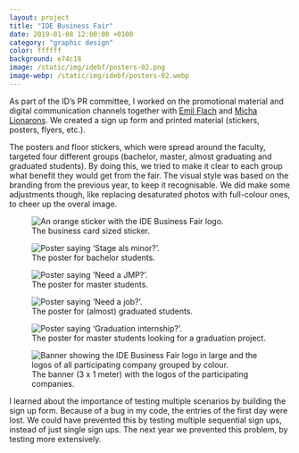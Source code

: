 ```yaml
---
layout: project
title: "IDE Business Fair"
date: 2019-01-08 12:00:00 +0100
category: "graphic design"
color: ffffff
background: e74c18
image: /static/img/idebf/posters-02.png
image-webp: /static/img/idebf/posters-02.webp
---
```


As part of the ID’s PR committee, I worked on the promotional material and digital communication channels together with [Emil Flach](http://emilflach.com/) and [Micha Lionarons](https://linkedin.com/in/michalionarons). We created a sign up form and printed material (stickers, posters, flyers, etc.).

The posters and floor stickers, which were spread around the faculty, targeted four different groups (bachelor, master, almost graduating and graduated students). By doing this, we tried to make it clear to each group what benefit they would get from the fair. The visual style was based on the branding from the previous year, to keep it recognisable. We did make some adjustments though, like replacing desaturated photos with full-colour ones, to cheer up the overal image.


<div class="project__picture-group">

<figure class="project__picture">
  <picture>
    <source data-srcset="/static/img/idebf/sticker.webp 1x,
      /static/img/idebf/sticker.webp 2x"
      type="image/webp" class="lazy">
    <img loading="lazy" class="project__image lazy" alt="An orange sticker with the IDE Business Fair logo."
      data-srcset="/static/img/idebf/sticker.png 1x,
        /static/img/idebf/sticker.png 2x"
      src="/static/img/placeholder.jpg"
      data-src="/static/img/idebf/sticker.png">
  </picture>
  <figcaption class="project__caption">
    The business card sized sticker.
  </figcaption>
</figure>

  <figure class="project__picture">
    <picture>
      <source data-srcset="/static/img/idebf/posters-01.webp 1x,
        /static/img/idebf/posters-01.webp 2x"
        type="image/webp" class="lazy">
      <img loading="lazy" class="project__image lazy" alt="Poster saying ‘Stage als minor?’."
        data-srcset="/static/img/idebf/posters-01.png 1x,
          /static/img/idebf/posters-01.png 2x"
        src="/static/img/placeholder.jpg"
        data-src="/static/img/idebf/posters-01.png">
    </picture>
    <figcaption class="project__caption">
      The poster for bachelor students.
    </figcaption>
  </figure>

  <figure class="project__picture">
    <picture>
      <source data-srcset="/static/img/idebf/posters-02.webp 1x,
        /static/img/idebf/posters-02.webp 2x"
        type="image/webp" class="lazy">
      <img loading="lazy" class="project__image lazy" alt="Poster saying ‘Need a JMP?’."
        data-srcset="/static/img/idebf/posters-02.png 1x,
          /static/img/idebf/posters-02.png 2x"
        src="/static/img/placeholder.jpg"
        data-src="/static/img/idebf/posters-02.png">
    </picture>
    <figcaption class="project__caption">
      The poster for master students.
    </figcaption>
  </figure>

  <figure class="project__picture">
    <picture>
      <source data-srcset="/static/img/idebf/posters-03.webp 1x,
        /static/img/idebf/posters-03.webp 2x"
        type="image/webp" class="lazy">
      <img loading="lazy" class="project__image lazy" alt="Poster saying ‘Need a job?’."
        data-srcset="/static/img/idebf/posters-03.png 1x,
          /static/img/idebf/posters-03.png 2x"
        src="/static/img/placeholder.jpg"
        data-src="/static/img/idebf/posters-03.png">
    </picture>
    <figcaption class="project__caption">
      The poster for (almost) graduated students.
    </figcaption>
  </figure>

  <figure class="project__picture">
    <picture>
      <source data-srcset="/static/img/idebf/posters-04.webp 1x,
        /static/img/idebf/posters-04.webp 2x"
        type="image/webp" class="lazy">
      <img loading="lazy" class="project__image lazy" alt="Poster saying ‘Graduation internship?’."
        data-srcset="/static/img/idebf/posters-04.png 1x,
          /static/img/idebf/posters-04.png 2x"
        src="/static/img/placeholder.jpg"
        data-src="/static/img/idebf/posters-04.png">
    </picture>
    <figcaption class="project__caption">
      The poster for master students looking for a graduation project.
    </figcaption>
  </figure>

  <figure class="project__picture">
    <picture>
      <source data-srcset="/static/img/idebf/logobanner.webp 1x,
        /static/img/idebf/logobanner@2x.webp 2x"
        type="image/webp" class="lazy">
      <img loading="lazy" class="project__image lazy" alt="Banner showing the IDE Business Fair logo in large and the logos of all participating company grouped by colour."
        data-srcset="/static/img/idebf/logobanner.png 1x,
          /static/img/idebf/logobanner@2x.png 2x"
        src="/static/img/placeholder.jpg"
        data-src="/static/img/idebf/logobanner.png">
    </picture>
    <figcaption class="project__caption">
      The banner (3 x 1 meter) with the logos of the participating companies.
    </figcaption>
  </figure>

</div>


I learned about the importance of testing multiple scenarios by building the sign up form. Because of a bug in my code, the entries of the first day were lost. We could have prevented this by testing multiple sequential sign ups, instead of just single sign ups. The next year we prevented this problem, by testing more extensively.
